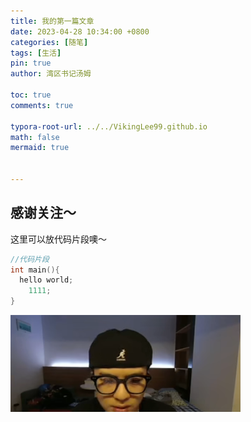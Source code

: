 ```yaml
---
title: 我的第一篇文章
date: 2023-04-28 10:34:00 +0800
categories: [随笔]
tags: [生活]
pin: true
author: 湾区书记汤姆

toc: true
comments: true

typora-root-url: ../../VikingLee99.github.io
math: false
mermaid: true


---
```


## 感谢关注～ 


这里可以放代码片段噢～
```c++
//代码片段
int main(){
  hello world;
    1111;
}
```



![image-20230428204137873](/assets/blog_res/2022-03-30-first-post.assets/image-20230428204137873.png)